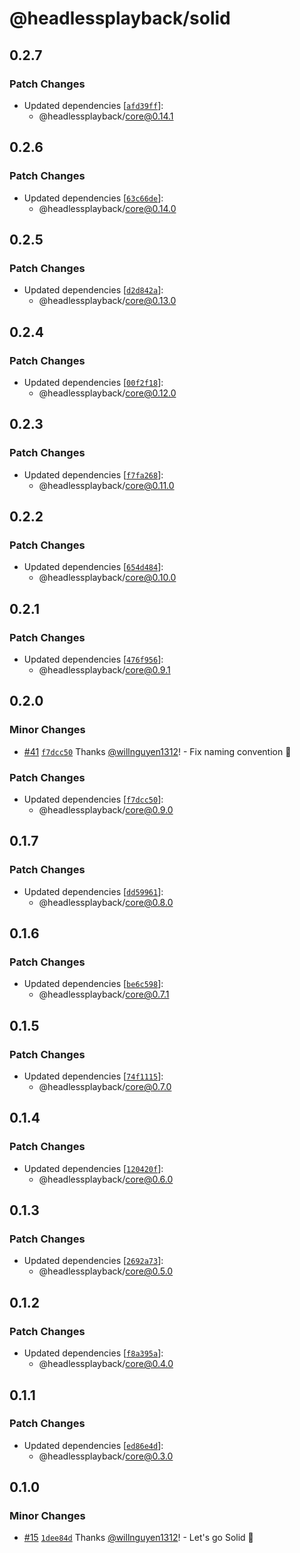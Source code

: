 # @headlessplayback/solid

## 0.2.7

### Patch Changes

- Updated dependencies
  [[`afd39ff`](https://github.com/willnguyen1312/headlessplayback/commit/afd39ff64be7e230784a67028078392d4b6613e7)]:
  - @headlessplayback/core@0.14.1

## 0.2.6

### Patch Changes

- Updated dependencies
  [[`63c66de`](https://github.com/willnguyen1312/headlessplayback/commit/63c66de636b7ec058791d22d3f9082a6ca473662)]:
  - @headlessplayback/core@0.14.0

## 0.2.5

### Patch Changes

- Updated dependencies
  [[`d2d842a`](https://github.com/willnguyen1312/headlessplayback/commit/d2d842a5d45f3e7fff8eb0c0a8159b782821f628)]:
  - @headlessplayback/core@0.13.0

## 0.2.4

### Patch Changes

- Updated dependencies
  [[`00f2f18`](https://github.com/willnguyen1312/headlessplayback/commit/00f2f188b6d4b2fadebd954357011f3e14599386)]:
  - @headlessplayback/core@0.12.0

## 0.2.3

### Patch Changes

- Updated dependencies
  [[`f7fa268`](https://github.com/willnguyen1312/headlessplayback/commit/f7fa268fcbcd92fdce5cb2a9d9fc6180ecdff73e)]:
  - @headlessplayback/core@0.11.0

## 0.2.2

### Patch Changes

- Updated dependencies
  [[`654d484`](https://github.com/willnguyen1312/headlessplayback/commit/654d48446bc95626dfe2ccc1ea7d319f3716bdb4)]:
  - @headlessplayback/core@0.10.0

## 0.2.1

### Patch Changes

- Updated dependencies
  [[`476f956`](https://github.com/willnguyen1312/headlessplayback/commit/476f956bf0c11b33b40876f23b25606d7392e3a4)]:
  - @headlessplayback/core@0.9.1

## 0.2.0

### Minor Changes

- [#41](https://github.com/willnguyen1312/headlessplayback/pull/41)
  [`f7dcc50`](https://github.com/willnguyen1312/headlessplayback/commit/f7dcc5000f4674b861bc1927bb966acbd40bdbef)
  Thanks [@willnguyen1312](https://github.com/willnguyen1312)! - Fix naming
  convention 🎢

### Patch Changes

- Updated dependencies
  [[`f7dcc50`](https://github.com/willnguyen1312/headlessplayback/commit/f7dcc5000f4674b861bc1927bb966acbd40bdbef)]:
  - @headlessplayback/core@0.9.0

## 0.1.7

### Patch Changes

- Updated dependencies
  [[`dd59961`](https://github.com/willnguyen1312/headlessplayback/commit/dd59961da0003bc80861d3e30ebe297bac9c4721)]:
  - @headlessplayback/core@0.8.0

## 0.1.6

### Patch Changes

- Updated dependencies
  [[`be6c598`](https://github.com/willnguyen1312/headlessplayback/commit/be6c5985d14ea4846f18d0991dafc7ed1bb3dc11)]:
  - @headlessplayback/core@0.7.1

## 0.1.5

### Patch Changes

- Updated dependencies
  [[`74f1115`](https://github.com/willnguyen1312/headlessplayback/commit/74f1115e50ba80c825e2299f72fb493d45949bb0)]:
  - @headlessplayback/core@0.7.0

## 0.1.4

### Patch Changes

- Updated dependencies
  [[`120420f`](https://github.com/willnguyen1312/headlessplayback/commit/120420f7eda6738b00f87955eddff9f3a15e5993)]:
  - @headlessplayback/core@0.6.0

## 0.1.3

### Patch Changes

- Updated dependencies
  [[`2692a73`](https://github.com/willnguyen1312/headlessplayback/commit/2692a73c93851c1c4d9cb6f30767d8237e242abe)]:
  - @headlessplayback/core@0.5.0

## 0.1.2

### Patch Changes

- Updated dependencies
  [[`f8a395a`](https://github.com/willnguyen1312/headlessplayback/commit/f8a395a096ff5866b3033a3d6a597a334fa4b07c)]:
  - @headlessplayback/core@0.4.0

## 0.1.1

### Patch Changes

- Updated dependencies
  [[`ed86e4d`](https://github.com/willnguyen1312/headlessplayback/commit/ed86e4d3fd32c2f5c7731220c1c52dfa7301bdac)]:
  - @headlessplayback/core@0.3.0

## 0.1.0

### Minor Changes

- [#15](https://github.com/willnguyen1312/headlessplayback/pull/15)
  [`1dee84d`](https://github.com/willnguyen1312/headlessplayback/commit/1dee84d90e52ad569ffbd44d8f609cdca486ede7)
  Thanks [@willnguyen1312](https://github.com/willnguyen1312)! - Let's go Solid
  🚀
